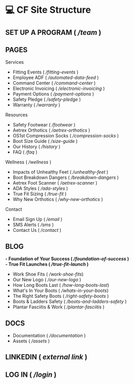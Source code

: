 #  💻 **CF Site Structure**

## **SET UP A PROGRAM** ( */team* )

## **PAGES**
Services
- Fitting Events ( */fitting-events* )
- Employee ADF ( */automated-data-feed* )
- Command Center ( */command-center* )
- Electronic Invoicing ( */electronic-invoicing* )
- Payment Options ( */payment-options* )
- Safety Pledge ( */safety-pledge* )
- Warranty ( */warranty* )

Resources
- Safety Footwear ( */footwear* )
- Aetrex Orthotics ( */aetrex-orthotics* )
- OS1st Compression Socks ( */compression-socks* )
- Boot Size Guide ( */size-guide* )
- Our History ( */history* )
- FAQ ( */faq* )

Wellness ( */wellness* )
- Impacts of Unhealthy Feet ( */unhealthy-feet* )
- Boot Breakdown Dangers ( */breakdown-dangers* )
- Aetrex Foot Scanner ( */aetrex-scanner* )
- ADA Styles ( */ada-styles* )
- True Fit Sizing ( */true-fit* )
- Why New Orthotics ( */why-new-orthotics* )

Contact
- Email Sign Up ( */email* )
- SMS Alerts ( */sms* )
- Contact Us ( */contact* )

## **BLOG**
**- Foundation of Your Success ( */foundation-of-success* )**  
**- True Fit Launches ( */true-fit-launch* )**
- Work Shoe Fits ( */work-shoe-fits*)
- Our New Logo ( */our-new-logo* )
- How Long Boots Last ( */how-long-boots-last*)
- What's In Your Boots ( */whats-in-your-boots*)
- The Right Safety Boots ( */right-safety-boots* )
- Boots & Ladders Safety ( */boots-and-ladders-safety* )
- Plantar Fasciitis & Work ( */plantar-fasciitis* )

## **DOCS**
- Documentation ( */documentation* )  
- Assets ( */assets* )

## **LINKEDIN** ( *external link* )

## **LOG IN** ( */login* )